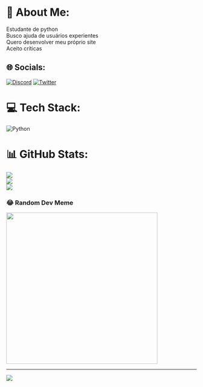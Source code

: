 # 💫 About Me:
Estudante de python<br>Busco ajuda de usuários experientes<br>Quero desenvolver meu próprio site<br>Aceito críticas


## 🌐 Socials:
[![Discord](https://img.shields.io/badge/Discord-%237289DA.svg?logo=discord&logoColor=white)](https://discord.gg/https://discord.gg/mXu4Uuzb64) [![Twitter](https://img.shields.io/badge/Twitter-%231DA1F2.svg?logo=Twitter&logoColor=white)](https://twitter.com/https://twitter.com/mastermiel) 

# 💻 Tech Stack:
![Python](https://img.shields.io/badge/python-3670A0?style=for-the-badge&logo=python&logoColor=ffdd54)
# 📊 GitHub Stats:
![](https://github-readme-stats.vercel.app/api?username=fuzcasul&theme=midnight-purple&hide_border=true&include_all_commits=false&count_private=false)<br/>
![](https://github-readme-streak-stats.herokuapp.com/?user=fuzcasul&theme=midnight-purple&hide_border=true)<br/>
![](https://github-readme-stats.vercel.app/api/top-langs/?username=fuzcasul&theme=midnight-purple&hide_border=true&include_all_commits=false&count_private=false&layout=compact)

### 😂 Random Dev Meme
<img src='https://randommeme-five.vercel.app/' style="height: 400px;"/>

---
[![](https://visitcount.itsvg.in/api?id=fuzcasul&icon=0&color=0)](https://visitcount.itsvg.in)

<!-- Proudly created with GPRM ( https://gprm.itsvg.in ) -->